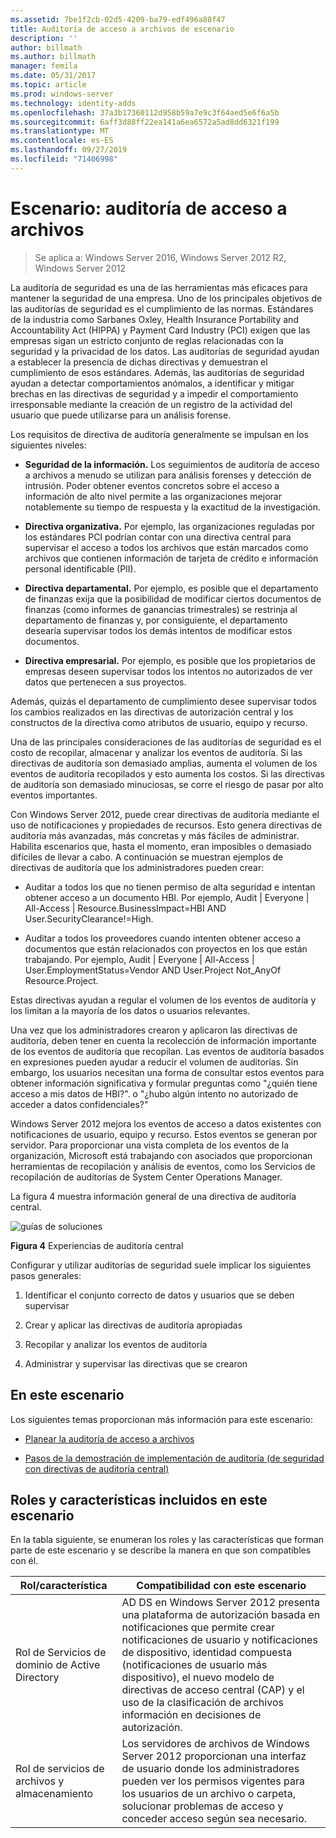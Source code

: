 ```yaml
---
ms.assetid: 7be1f2cb-02d5-4209-ba79-edf496a88f47
title: Auditoría de acceso a archivos de escenario
description: ''
author: billmath
ms.author: billmath
manager: femila
ms.date: 05/31/2017
ms.topic: article
ms.prod: windows-server
ms.technology: identity-adds
ms.openlocfilehash: 37a3b17360112d958b59a7e9c3f64aed5e6f6a5b
ms.sourcegitcommit: 6aff3d88ff22ea141a6ea6572a5ad8dd6321f199
ms.translationtype: MT
ms.contentlocale: es-ES
ms.lasthandoff: 09/27/2019
ms.locfileid: "71406998"
---
```

# <a name="scenario-file-access-auditing"></a>Escenario: auditoría de acceso a archivos

>Se aplica a: Windows Server 2016, Windows Server 2012 R2, Windows Server 2012

La auditoría de seguridad es una de las herramientas más eficaces para mantener la seguridad de una empresa. Uno de los principales objetivos de las auditorías de seguridad es el cumplimiento de las normas. Estándares de la industria como Sarbanes Oxley, Health Insurance Portability and Accountability Act (HIPPA) y Payment Card Industry (PCI) exigen que las empresas sigan un estricto conjunto de reglas relacionadas con la seguridad y la privacidad de los datos. Las auditorías de seguridad ayudan a establecer la presencia de dichas directivas y demuestran el cumplimiento de esos estándares. Además, las auditorías de seguridad ayudan a detectar comportamientos anómalos, a identificar y mitigar brechas en las directivas de seguridad y a impedir el comportamiento irresponsable mediante la creación de un registro de la actividad del usuario que puede utilizarse para un análisis forense.  
  
Los requisitos de directiva de auditoría generalmente se impulsan en los siguientes niveles:  
  
-   **Seguridad de la información.** Los seguimientos de auditoría de acceso a archivos a menudo se utilizan para análisis forenses y detección de intrusión. Poder obtener eventos concretos sobre el acceso a información de alto nivel permite a las organizaciones mejorar notablemente su tiempo de respuesta y la exactitud de la investigación.  
  
-   **Directiva organizativa.** Por ejemplo, las organizaciones reguladas por los estándares PCI podrían contar con una directiva central para supervisar el acceso a todos los archivos que están marcados como archivos que contienen información de tarjeta de crédito e información personal identificable (PII).  
  
-   **Directiva departamental.** Por ejemplo, es posible que el departamento de finanzas exija que la posibilidad de modificar ciertos documentos de finanzas (como informes de ganancias trimestrales) se restrinja al departamento de finanzas y, por consiguiente, el departamento desearía supervisar todos los demás intentos de modificar estos documentos.  
  
-   **Directiva empresarial.** Por ejemplo, es posible que los propietarios de empresas deseen supervisar todos los intentos no autorizados de ver datos que pertenecen a sus proyectos.  
  
Además, quizás el departamento de cumplimiento desee supervisar todos los cambios realizados en las directivas de autorización central y los constructos de la directiva como atributos de usuario, equipo y recurso.  
  
Una de las principales consideraciones de las auditorías de seguridad es el costo de recopilar, almacenar y analizar los eventos de auditoría. Si las directivas de auditoría son demasiado amplias, aumenta el volumen de los eventos de auditoría recopilados y esto aumenta los costos. Si las directivas de auditoría son demasiado minuciosas, se corre el riesgo de pasar por alto eventos importantes.  
  
Con Windows Server 2012, puede crear directivas de auditoría mediante el uso de notificaciones y propiedades de recursos. Esto genera directivas de auditoría más avanzadas, más concretas y más fáciles de administrar. Habilita escenarios que, hasta el momento, eran imposibles o demasiado difíciles de llevar a cabo. A continuación se muestran ejemplos de directivas de auditoría que los administradores pueden crear:  
  
-   Auditar a todos los que no tienen permiso de alta seguridad e intentan obtener acceso a un documento HBI. Por ejemplo, Audit | Everyone | All-Access | Resource.BusinessImpact=HBI AND User.SecurityClearance!=High.  
  
-   Auditar a todos los proveedores cuando intenten obtener acceso a documentos que están relacionados con proyectos en los que están trabajando. Por ejemplo, Audit | Everyone | All-Access | User.EmploymentStatus=Vendor AND User.Project Not_AnyOf Resource.Project.  
  
Estas directivas ayudan a regular el volumen de los eventos de auditoría y los limitan a la mayoría de los datos o usuarios relevantes.  
  
Una vez que los administradores crearon y aplicaron las directivas de auditoría, deben tener en cuenta la recolección de información importante de los eventos de auditoría que recopilan. Las eventos de auditoría basados en expresiones pueden ayudar a reducir el volumen de auditorías. Sin embargo, los usuarios necesitan una forma de consultar estos eventos para obtener información significativa y formular preguntas como "¿quién tiene acceso a mis datos de HBI?". o "¿hubo algún intento no autorizado de acceder a datos confidenciales?"  
  
 Windows Server 2012 mejora los eventos de acceso a datos existentes con notificaciones de usuario, equipo y recurso. Estos eventos se generan por servidor. Para proporcionar una vista completa de los eventos de la organización, Microsoft está trabajando con asociados que proporcionan herramientas de recopilación y análisis de eventos, como los Servicios de recopilación de auditorías de System Center Operations Manager.  
  
La figura 4 muestra información general de una directiva de auditoría central.  
  
![guías de soluciones](media/Scenario--File-Access-Auditing/DynamicAccessControl_RevGuide_4.JPG)  
  
**Figura 4** Experiencias de auditoría central  
  
Configurar y utilizar auditorías de seguridad suele implicar los siguientes pasos generales:  
  
1.  Identificar el conjunto correcto de datos y usuarios que se deben supervisar  
  
2.  Crear y aplicar las directivas de auditoría apropiadas  
  
3.  Recopilar y analizar los eventos de auditoría  
  
4.  Administrar y supervisar las directivas que se crearon  
  
## <a name="in-this-scenario"></a>En este escenario  
Los siguientes temas proporcionan más información para este escenario:  
  
-   [Planear la auditoría de acceso a archivos](Plan-for-File-Access-Auditing.md)  
  
-   [Pasos de la demostración de implementación de auditoría &#40;de seguridad con directivas de auditoría central&#41;](Deploy-Security-Auditing-with-Central-Audit-Policies--Demonstration-Steps-.md)  
  
## <a name="BKMK_NEW"></a>Roles y características incluidos en este escenario  
En la tabla siguiente, se enumeran los roles y las características que forman parte de este escenario y se describe la manera en que son compatibles con él.  
  
|Rol/característica|Compatibilidad con este escenario|  
|-----------------|---------------------------------|  
|Rol de Servicios de dominio de Active Directory|AD DS en Windows Server 2012 presenta una plataforma de autorización basada en notificaciones que permite crear notificaciones de usuario y notificaciones de dispositivo, identidad compuesta (notificaciones de usuario más dispositivo), el nuevo modelo de directivas de acceso central (CAP) y el uso de la clasificación de archivos información en decisiones de autorización.|  
|Rol de servicios de archivos y almacenamiento|Los servidores de archivos de Windows Server 2012 proporcionan una interfaz de usuario donde los administradores pueden ver los permisos vigentes para los usuarios de un archivo o carpeta, solucionar problemas de acceso y conceder acceso según sea necesario.|  
  


